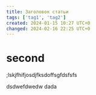 ```yaml
---
title: Заголовок статьи
tags: ['tag1', 'tag2']
created: 2024-01-15 10:27 UTC+0
changed: 2024-02-16 22:25 UTC+0
---
```

# second
;lskjfhifjosdjfksdoffsgfdsfsfs


dsdwefdwedw
dada
